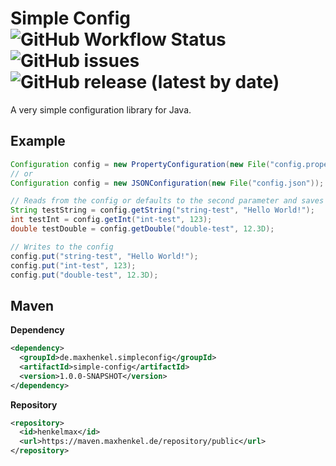 # Simple Config ![GitHub Workflow Status](https://img.shields.io/github/workflow/status/henkelmax/simple-config/Build) ![GitHub issues](https://img.shields.io/github/issues-raw/henkelmax/simple-config) ![GitHub release (latest by date)](https://img.shields.io/github/v/release/henkelmax/simple-config?include_prereleases)


A very simple configuration library for Java.

## Example

``` java
Configuration config = new PropertyConfiguration(new File("config.properties"));
// or
Configuration config = new JSONConfiguration(new File("config.json"));

// Reads from the config or defaults to the second parameter and saves it
String testString = config.getString("string-test", "Hello World!");
int testInt = config.getInt("int-test", 123);
double testDouble = config.getDouble("double-test", 12.3D);

// Writes to the config
config.put("string-test", "Hello World!");
config.put("int-test", 123);
config.put("double-test", 12.3D);
```

## Maven

**Dependency**

``` xml
<dependency>
  <groupId>de.maxhenkel.simpleconfig</groupId>
  <artifactId>simple-config</artifactId>
  <version>1.0.0-SNAPSHOT</version>
</dependency>
```

**Repository**

``` xml
<repository>
  <id>henkelmax</id>
  <url>https://maven.maxhenkel.de/repository/public</url>
</repository>
```
<!--``` xml
<repository>
  <id>simple-config</id>
  <name>GitHub Simple Config Maven Packages</name>
  <url>https://maven.pkg.github.com/henkelmax/simple-config</url>
</repository>
```-->